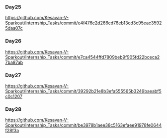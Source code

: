 ### Day25

https://github.com/Kesavan-V-Sparkout/Internship_Tasks/commit/e4f476c2d266cd76eb13cd3c95eac35925daa07c

### Day26

https://github.com/Kesavan-V-Sparkout/Internship_Tasks/commit/e7ca4544ffd7809beb9f905fd22bceca27ba87ab

### Day27

https://github.com/Kesavan-V-Sparkout/Internship_Tasks/commit/39292b21e8b3efa555565b3249baeabf5c0c1207

### Day28

https://github.com/Kesavan-V-Sparkout/Internship_Tasks/commit/be3978b1aee38c5163efaee91978fe0644f28f3a
